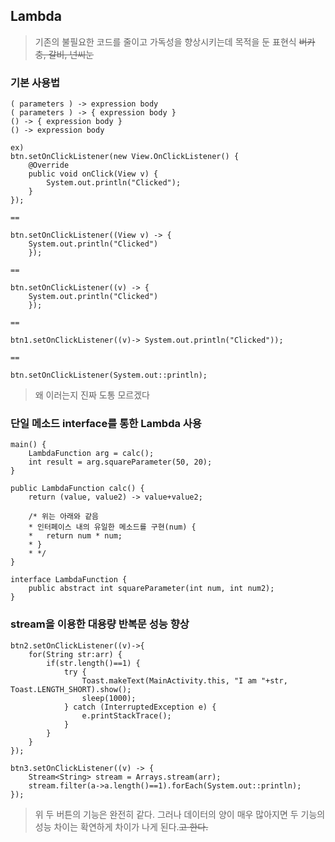 ## Lambda
> 기존의 불필요한 코드를 줄이고 가독성을 향상시키는데 목적을 둔 표현식 <del>버카충, 갈비, 넌씨눈</del>

### 기본 사용법
```
( parameters ) -> expression body
( parameters ) -> { expression body }
() -> { expression body }
() -> expression body
```
```
ex)
btn.setOnClickListener(new View.OnClickListener() {
    @Override
    public void onClick(View v) {
        System.out.println("Clicked");
    }
});

==

btn.setOnClickListener((View v) -> {
	System.out.println("Clicked")
	});
	
==

btn.setOnClickListener((v) -> {
	System.out.println("Clicked")
	});
	
==

btn1.setOnClickListener((v)-> System.out.println("Clicked"));

==

btn.setOnClickListener(System.out::println);
```
> 왜 이러는지 진짜 도통 모르겠다

### 단일 메소드 interface를 통한 Lambda 사용
```
main() {
	LambdaFunction arg = calc();
	int result = arg.squareParameter(50, 20);
}

public LambdaFunction calc() {
    return (value, value2) -> value+value2;

    /* 위는 아래와 같음
    * 인터페이스 내의 유일한 메소드를 구현(num) {
    *   return num * num;
    * }
    * */
}

interface LambdaFunction {
    public abstract int squareParameter(int num, int num2);
}
```

### stream을 이용한 대용량 반복문 성능 향상
```
btn2.setOnClickListener((v)->{
    for(String str:arr) {
        if(str.length()==1) {
            try {
                Toast.makeText(MainActivity.this, "I am "+str, Toast.LENGTH_SHORT).show();
                sleep(1000);
            } catch (InterruptedException e) {
                e.printStackTrace();
            }
        }
    }
});

btn3.setOnClickListener((v) -> {
    Stream<String> stream = Arrays.stream(arr);
    stream.filter(a->a.length()==1).forEach(System.out::println);
});
```
> 위 두 버튼의 기능은 완전히 같다. 그러나 데이터의 양이 매우 많아지면 두 기능의 성능 차이는 확연하게 차이가 나게 된다.<del>고 한다.</del>
